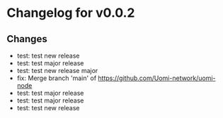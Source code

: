 # Changelog for v0.0.2

## Changes
- test: test new release
- test: test major release
- test: test new release major
- fix: Merge branch 'main' of https://github.com/Uomi-network/uomi-node
- test: test major release
- test: test major release
- test: test new release

